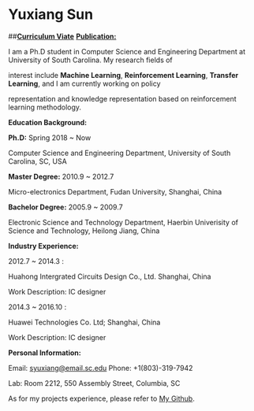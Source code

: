# Yuxiang Sun
##[**Curriculum Viate**]()    [**Publication:**]()                        


I am a Ph.D student in Computer Science and Engineering Department at University of South Carolina. My research fields of 

interest include **Machine Learning**, **Reinforcement Learning**, **Transfer Learning**, and I am currently working on policy 

representation and knowledge representation based on reinforcement learning methodology.


**Education Background:**

**Ph.D:** Spring 2018 ~ Now

   Computer Science and Engineering Department, University of South Carolina, SC, USA
      
**Master Degree:** 2010.9 ~ 2012.7

   Micro-electronics Department, Fudan University, Shanghai, China
      
**Bachelor Degree:** 2005.9 ~ 2009.7

   Electronic Science and Technology Department, Haerbin Univerisity of Science and Technology, Heilong Jiang, China
      

**Industry Experience:** 

2012.7 ~ 2014.3 : 
  
   Huahong Intergrated Circuits Design Co., Ltd. Shanghai, China

   Work Description: IC designer
   
2014.3 ~ 2016.10 :

  Huawei Technologies Co. Ltd;  Shanghai, China
  
  Work Description: IC designer


**Personal Information:**

Email: syuxiang@email.sc.edu   Phone: +1(803)-319-7942

Lab: Room 2212, 550 Assembly Street, Columbia, SC

As for my projects experience, please refer to [My Github](https://github.com/SunCherry).

